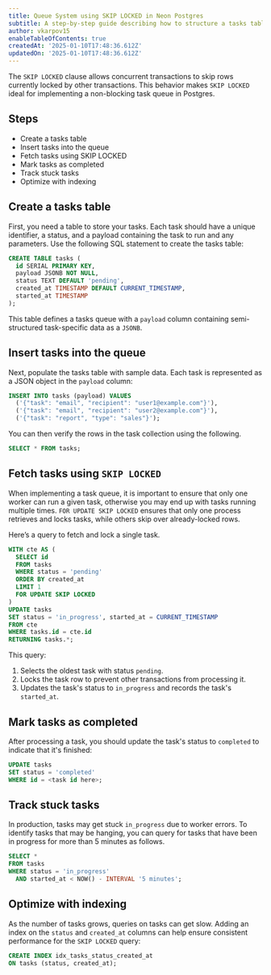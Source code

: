 ```yaml
---
title: Queue System using SKIP LOCKED in Neon Postgres
subtitle: A step-by-step guide describing how to structure a tasks table for use as a task queue in Postgres
author: vkarpov15
enableTableOfContents: true
createdAt: '2025-01-10T17:48:36.612Z'
updatedOn: '2025-01-10T17:48:36.612Z'
---
```


The `SKIP LOCKED` clause allows concurrent transactions to skip rows currently locked by other transactions.
This behavior makes `SKIP LOCKED` ideal for implementing a non-blocking task queue in Postgres.

## Steps

- Create a tasks table
- Insert tasks into the queue
- Fetch tasks using SKIP LOCKED
- Mark tasks as completed
- Track stuck tasks
- Optimize with indexing

## Create a tasks table

First, you need a table to store your tasks.
Each task should have a unique identifier, a status, and a payload containing the task to run and any parameters.
Use the following SQL statement to create the tasks table:

```sql
CREATE TABLE tasks (
  id SERIAL PRIMARY KEY,
  payload JSONB NOT NULL,
  status TEXT DEFAULT 'pending',
  created_at TIMESTAMP DEFAULT CURRENT_TIMESTAMP,
  started_at TIMESTAMP
);
```

This table defines a tasks queue with a `payload` column containing semi-structured task-specific data as a `JSONB`.

## Insert tasks into the queue

Next, populate the tasks table with sample data. Each task is represented as a JSON object in the `payload` column:

```sql
INSERT INTO tasks (payload) VALUES
  ('{"task": "email", "recipient": "user1@example.com"}'),
  ('{"task": "email", "recipient": "user2@example.com"}'),
  ('{"task": "report", "type": "sales"}');
```

You can then verify the rows in the task collection using the following.

```sql
SELECT * FROM tasks;
```

## Fetch tasks using `SKIP LOCKED`

When implementing a task queue, it is important to ensure that only one worker can run a given task, otherwise you may end up with tasks running multiple times.
`FOR UPDATE SKIP LOCKED` ensures that only one process retrieves and locks tasks, while others skip over already-locked rows.

Here’s a query to fetch and lock a single task.

```sql
WITH cte AS (
  SELECT id
  FROM tasks
  WHERE status = 'pending'
  ORDER BY created_at
  LIMIT 1
  FOR UPDATE SKIP LOCKED
)
UPDATE tasks
SET status = 'in_progress', started_at = CURRENT_TIMESTAMP
FROM cte
WHERE tasks.id = cte.id
RETURNING tasks.*;
```

This query:

1. Selects the oldest task with status `pending`.
2. Locks the task row to prevent other transactions from processing it.
3. Updates the task's status to `in_progress` and records the task's `started_at`.

## Mark tasks as completed

After processing a task, you should update the task's status to `completed` to indicate that it's finished:

```sql
UPDATE tasks
SET status = 'completed'
WHERE id = <task id here>;
```

## Track stuck tasks

In production, tasks may get stuck `in_progress` due to worker errors.
To identify tasks that may be hanging, you can query for tasks that have been in progress for more than 5 minutes as follows.

```sql
SELECT *
FROM tasks
WHERE status = 'in_progress'
  AND started_at < NOW() - INTERVAL '5 minutes';
```

## Optimize with indexing

As the number of tasks grows, queries on tasks can get slow.
Adding an index on the `status` and `created_at` columns can help ensure consistent performance for the `SKIP LOCKED` query:

```sql
CREATE INDEX idx_tasks_status_created_at
ON tasks (status, created_at);
```
